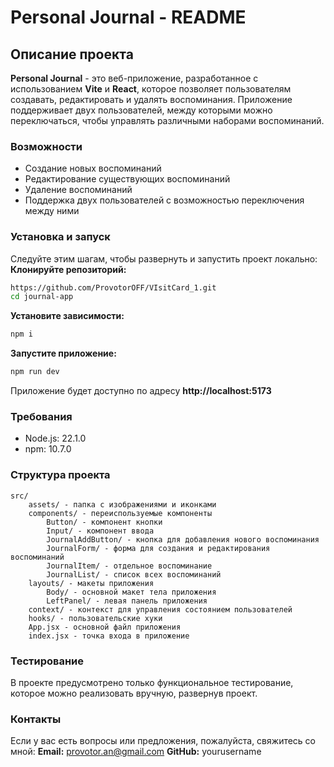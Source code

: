 # Personal Journal - README
## Описание проекта

**Personal Journal** - это веб-приложение, разработанное с использованием **Vite** и **React**, которое позволяет пользователям создавать, редактировать и удалять воспоминания. Приложение поддерживает двух пользователей, между которыми можно переключаться, чтобы управлять различными наборами воспоминаний.

### Возможности
- Создание новых воспоминаний
- Редактирование существующих воспоминаний
- Удаление воспоминаний
- Поддержка двух пользователей с возможностью переключения между ними

### Установка и запуск

Следуйте этим шагам, чтобы развернуть и запустить проект локально:
**Клонируйте репозиторий:**
```sh
https://github.com/ProvotorOFF/VIsitCard_1.git
cd journal-app
```
**Установите зависимости:**
```sh
npm i
```
**Запустите приложение:**
```sh
npm run dev
```
Приложение будет доступно по адресу **http://localhost:5173**

### Требования

- Node.js: 22.1.0
- npm: 10.7.0

### Структура проекта
    src/
        assets/ - папка с изображениями и иконками
        components/ - переиспользуемые компоненты
            Button/ - компонент кнопки
            Input/ - компонент ввода
            JournalAddButton/ - кнопка для добавления нового воспоминания
            JournalForm/ - форма для создания и редактирования воспоминаний
            JournalItem/ - отдельное воспоминание
            JournalList/ - список всех воспоминаний
        layouts/ - макеты приложения
            Body/ - основной макет тела приложения
            LeftPanel/ - левая панель приложения
        context/ - контекст для управления состоянием пользователей
        hooks/ - пользовательские хуки
        App.jsx - основной файл приложения
        index.jsx - точка входа в приложение

### Тестирование
В проекте предусмотрено только функциональное тестирование, которое можно реализовать вручную, развернув проект.

### Контакты
Если у вас есть вопросы или предложения, пожалуйста, свяжитесь со мной:
**Email:** provotor.an@gmail.com
**GitHub:** yourusername